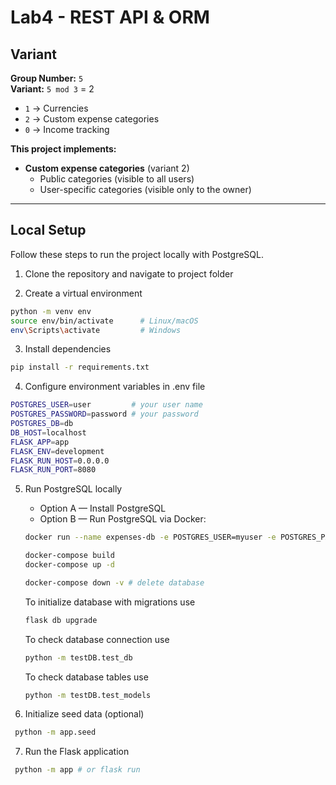 # Lab4 - REST API & ORM

## Variant

**Group Number:** `5`  
**Variant:** `5 mod 3` = 2  

- `1` → Currencies  
- `2` → Custom expense categories  
- `0` → Income tracking  

**This project implements:**  
- **Custom expense categories** (variant 2)  
  - Public categories (visible to all users)  
  - User-specific categories (visible only to the owner)

---

## Local Setup

Follow these steps to run the project locally with PostgreSQL.

1. Clone the repository and navigate to project folder

2. Create a virtual environment
```bash
python -m venv env
source env/bin/activate      # Linux/macOS
env\Scripts\activate         # Windows
```

3. Install dependencies
```bash
pip install -r requirements.txt
```

4. Configure environment variables in .env file
```bash
POSTGRES_USER=user         # your user name
POSTGRES_PASSWORD=password # your password
POSTGRES_DB=db
DB_HOST=localhost
FLASK_APP=app
FLASK_ENV=development
FLASK_RUN_HOST=0.0.0.0
FLASK_RUN_PORT=8080
```

5. Run PostgreSQL locally
   - Option A — Install PostgreSQL
   - Option B — Run PostgreSQL via Docker:
    ```bash
    docker run --name expenses-db -e POSTGRES_USER=myuser -e POSTGRES_PASSWORD=mysecurepassword -e POSTGRES_DB=expenses_db -p 5432:5432 -d postgres:15
    ```

    ```bash
    docker-compose build
    docker-compose up -d
    ```
     ```bash
    docker-compose down -v # delete database
    ```

    To initialize database with migrations use
    ```bash
    flask db upgrade
    ```

    To check database connection use
    ```bash
    python -m testDB.test_db
    ```

    To check database tables use
    ```bash
    python -m testDB.test_models
    ```


6. Initialize seed data (optional)
```bash
 python -m app.seed 
```

7. Run the Flask application
```bash
 python -m app # or flask run
```